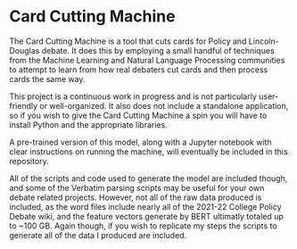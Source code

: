 # Card Cutting Machine

The Card Cutting Machine is a tool that cuts cards for Policy and Lincoln-Douglas debate. It does this by employing a small handful of techniques from the Machine Learning and Natural Language Processing communities to attempt to learn from how real debaters cut cards and then process cards the same way. 

This project is a continuous work in progress and is not particularly user-friendly or well-organized. It also does not include a standalone application, so if you wish to give the Card Cutting Machine a spin you will have to install Python and the appropriate libraries. 

A pre-trained version of this model, along with a Jupyter notebook with clear instructions on running the machine, will eventually be included in this repository. 

All of the scripts and code used to generate the model are included though, and some of the Verbatim parsing scripts may be useful for your own debate related projects. However, not all of the raw data produced is included, as the word files include nearly all of the 2021-22 College Policy Debate wiki, and the feature vectors generate by BERT ultimatly totaled up to  ~100 GB. Again though, if you wish to replicate my steps the scripts to generate all of the data I produced are included. 